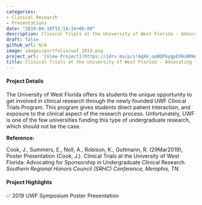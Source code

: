 ```yaml
---
categories:
- Clinical Research
- Presentations
date: "2019-04-18T12:14:34+06:00"
description: Clinical Trials at the University of West Florida - Advocating for Sponsorship in Undergraduate Clinical Research
draft: false
github_url: N/A
image: images/portfolio/uwf_2019.png
project_url: '[View Project](https://1drv.ms/p/s!Aqkk_opBQPkygpEXHoBRHdkBG_P_xQ?e=ft9Tbo)'
title: Clinical Trials at the University of West Florida - Advocating for Sponsorship in Undergraduate Clinical Research
---
```


#### Project Details

The University of West Florida offers its students the unique opportunity to get involved in clinical research through the newly founded UWF Clinical Trials Program. This program gives students direct patient interaction, and exposure to the clinical aspect of the research process. Unfortunately, UWF is one of the few universities funding this type of undergraduate research, which should not be the case.

**Reference:**

Cook, J., Summers, E., Noll, A., Robison, K., Guttmann, R. (29Mar2019), Poster Presentation (Cook, J.). Clinical Trials at the University of West Florida: Advocating for Sponsorship in Undergraduate Clinical Research. *Southern Regional Honors Council (SRHC) Conference, Memphis, TN.*

#### Project Highlights

✅ 2019 UWF Symposium Poster Presentation
